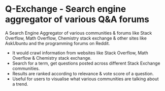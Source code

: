 # Q-Exchange - Search engine aggregator of various Q&A forums

A Search Engine Aggregator of various communities & forums like Stack Overflow, Math Overflow, Chemistry stack exchange & other sites like AskUbuntu and the programming forums on Reddit.
- It would crawl information from websites like Stack Overflow, Math Overflow & Chemistry stack exchange.
- Search for a term, get questions posted across different Stack Exchange communities.
- Results are ranked according to relevance & vote score of a question.
- Useful for users to visualise what various communities are talking about a trend.
